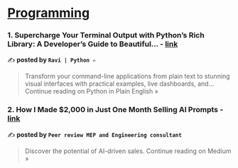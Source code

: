
<h1><a href=https://medium.com/tag/programming/recommended target="_blank" rel="noopener noreferrer">Programming</a></h1>
<h3>1. Supercharge Your Terminal Output with Python’s Rich Library: A Developer’s Guide to Beautiful… - <a href="https://python.plainenglish.io/supercharge-your-terminal-output-with-pythons-rich-library-a-developer-s-guide-to-beautiful-ea8848e8208c?source=rss------programming-5" target="_blank" rel="noopener noreferrer">link</a></h3>

✍️ **posted by `Ravi | Python ✍️`**

<blockquote>Transform your command-line applications from plain text to stunning visual interfaces with practical examples, live dashboards, and…
Continue reading on Python in Plain English »</blockquote>

<h3>2. How I Made $2,000 in Just One Month Selling AI Prompts - <a href="https://medium.com/@Ben-Lowe/how-i-made-2-000-in-just-one-month-selling-ai-prompts-0460924ed717?source=rss------programming-5" target="_blank" rel="noopener noreferrer">link</a></h3>

✍️ **posted by `Peer review MEP and Engineering consultant`**

<blockquote>Discover the potential of AI-driven sales.
Continue reading on Medium »</blockquote>

